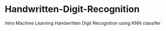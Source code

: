 # Handwritten-Digit-Recognition
Intro Machine Learning Handwritten Digit Recognition using KNN classifer
